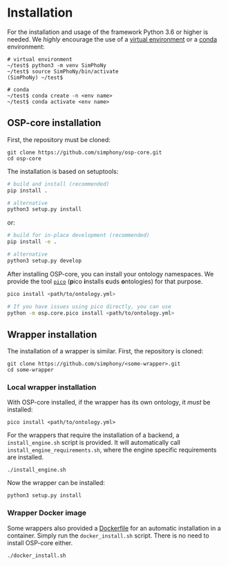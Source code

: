 # Installation
For the installation and usage of the framework Python 3.6 or higher is needed.
We *highly* encourage the use of a [virtual environment](https://docs.python.org/3/tutorial/venv.html)
or a [conda](https://docs.conda.io/en/latest/) environment:

```shell
# virtual environment 
~/test$ python3 -m venv SimPhoNy
~/test$ source SimPhoNy/bin/activate
(SimPhoNy) ~/test$ 
```

```shell
# conda
~/test$ conda create -n <env name>
~/test$ conda activate <env name>
```

## OSP-core installation
First, the repository must be cloned:

```shell
git clone https://github.com/simphony/osp-core.git
cd osp-core
```

The installation is based on setuptools:

```sh
# build and install (recommended)
pip install .

# alternative
python3 setup.py install
```

or:

```sh
# build for in-place development (recommended)
pip install -e .

# alternative
python3 setup.py develop
```

After installing OSP-core, you can install your ontology namespaces.
We provide the tool [`pico`](./utils.md#pico-installs-cuds-ontologies)
(**p**ico **i**nstalls **c**uds **o**ntologies) for that purpose.

```sh
pico install <path/to/ontology.yml>

# If you have issues using pico directly, you can use
python -m osp.core.pico install <path/to/ontology.yml>
```

## Wrapper installation
The installation of a wrapper is similar. First, the repository is cloned:

```shell
git clone https://github.com/simphony/<some-wrapper>.git
cd some-wrapper
```
### Local wrapper installation
With OSP-core installed, if the wrapper has its own ontology, it *must* be installed:

```shell
pico install <path/to/ontology.yml>
```

For the wrappers that require the installation of a backend, a `install_engine.sh` script is provided.
It will automatically call `install_engine_requirements.sh`, where the engine specific requirements are installed.

```shell
./install_engine.sh
```

Now the wrapper can be installed:

```shell
python3 setup.py install
```

### Wrapper Docker image
Some wrappers also provided a [Dockerfile](https://docs.docker.com/engine/reference/builder/)
for an automatic installation in a container.
Simply run the `docker_install.sh` script. There is no need to install OSP-core either.

```shell
./docker_install.sh
```
